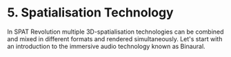 # 5. Spatialisation Technology

In SPAT Revolution multiple 3D-spatialisation technologies can be combined and
mixed in different formats and rendered simultaneously. Let's start with an introduction to the immersive audio technology known as Binaural.

